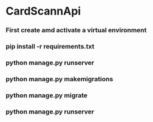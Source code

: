 # CardScannApi

### First create amd activate a virtual environment

### pip install -r requirements.txt

### python manage.py runserver

### python manage.py makemigrations

### python manage.py migrate

### python manage.py runserver
